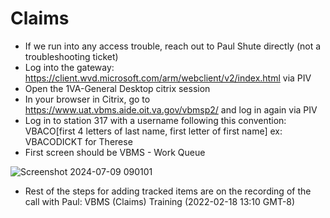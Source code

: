 # Claims
* If we run into any access trouble, reach out to Paul Shute directly (not a troubleshooting ticket)
* Log into the gateway: https://client.wvd.microsoft.com/arm/webclient/v2/index.html via PIV
* Open the 1VA-General Desktop citrix session
* In your browser in Citrix, go to https://www.uat.vbms.aide.oit.va.gov/vbmsp2/ and log in again via PIV
* Log in to station 317 with a username following this convention: VBACO[first 4 letters of last name, first letter of first name] ex: VBACODICKT for Therese
* First screen should be VBMS - Work Queue

![Screenshot 2024-07-09 090101](https://github.com/department-of-veterans-affairs/va.gov-team/assets/116006847/653b8a03-0a60-4bd4-9eb2-1b1cc30a6077)

* Rest of the steps for adding tracked items are on the recording of the call with Paul: VBMS (Claims) Training (2022-02-18 13:10 GMT-8)
